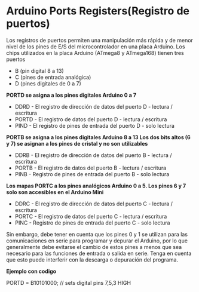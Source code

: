 # Arduino Ports Registers(Registro de puertos)

Los registros de puertos permiten una manipulación más rápida y de menor nivel de los pines de E/S del microcontrolador en una placa Arduino. Los chips utilizados en la placa Arduino (ATmega8 y ATmega168) tienen tres puertos

* B (pin digital 8 a 13)
* C (pines de entrada analógica)
* D (pines digitales de 0 a 7)

**PORTD se asigna a los pines digitales Arduino 0 a 7**
* DDRD - El registro de dirección de datos del puerto D - lectura / escritura
* PORTD - El registro de datos del puerto D - lectura / escritura
* PIND - El registro de pines de entrada del puerto D - solo lectura

**PORTB se asigna a los pines digitales Arduino 8 a 13 Los dos bits altos (6 y 7) se asignan a los pines de cristal y no son utilizables**
* DDRB - El registro de dirección de datos del puerto B - lectura / escritura
* PORTB - El registro de datos del puerto B - lectura / escritura
* PINB - Registro de pines de entrada del puerto B - solo lectura

**Los mapas PORTC a los pines analógicos Arduino 0 a 5. Los pines 6 y 7 solo son accesibles en el Arduino Mini**
* DDRC - El registro de dirección de datos del puerto C - lectura / escritura
* PORTC - El registro de datos del puerto C - lectura / escritura
* PINC - Registro de pines de entrada del puerto C - solo lectura

Sin embargo, debe tener en cuenta que los pines 0 y 1 se utilizan para las comunicaciones en serie para programar y depurar el Arduino, por lo que generalmente debe evitarse el cambio de estos pines a menos que sea necesario para las funciones de entrada o salida en serie. Tenga en cuenta que esto puede interferir con la descarga o depuración del programa.

**Ejemplo con codigo**

PORTD = B10101000; // sets digital pins 7,5,3 HIGH


